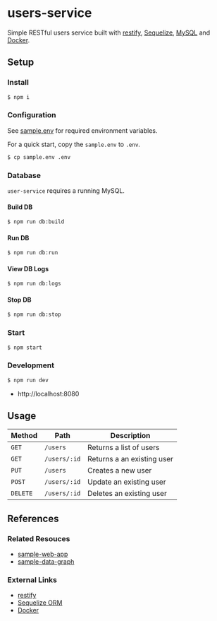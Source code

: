 # users-service

Simple RESTful users service built with [restify](http://restify.com/), [Sequelize](https://sequelize.org/), [MySQL](https://hub.docker.com/layers/mysql/library/mysql/5.7.29/images/sha256-74cb47745213f69833348f814f378a6e446b53e518e650fab44a71c523f1004b?context=explore) and [Docker](https://docs.docker.com/).

## Setup

### Install

```bash
$ npm i
```

### Configuration

See [sample.env](sample.env) for required environment variables.

For a quick start, copy the `sample.env` to `.env`.

```bash
$ cp sample.env .env
```

### Database

`user-service` requires a running MySQL.

#### Build DB

```bash
$ npm run db:build
```

#### Run DB

```bash
$ npm run db:run
```

#### View DB Logs

```bash
$ npm run db:logs
```

#### Stop DB

```bash
$ npm run db:stop
```

### Start

```bash
$ npm start
```

### Development

```bash
$ npm run dev
```

-   http://localhost:8080

## Usage

| Method   | Path         | Description                |
| -------- | ------------ | -------------------------- |
| `GET`    | `/users`     | Returns a list of users    |
| `GET`    | `/users/:id` | Returns a an existing user |
| `PUT`    | `/users`     | Creates a new user         |
| `POST`   | `/users/:id` | Update an existing user    |
| `DELETE` | `/users/:id` | Deletes an existing user   |

## References

### Related Resouces

-   [sample-web-app](https://github.com/gurunate/sample-web-app)
-   [sample-data-graph](https://github.com/gurunate/sample-data-graph)

### External Links

-   [restify](http://restify.com/)
-   [Sequelize ORM](https://sequelize.org/)
-   [Docker](https://docs.docker.com/)
